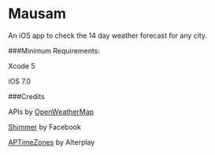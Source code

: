 Mausam
======

An iOS app to check the 14 day weather forecast for any city.

###Minimum Requirements:

Xcode 5

iOS 7.0

###Credits

APIs by [OpenWeatherMap](http://openweathermap.org/API) 

[Shimmer](https://github.com/facebook/Shimmer) by Facebook

[APTimeZones](https://github.com/Alterplay/APTimeZones) by Alterplay
